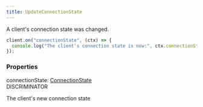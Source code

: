 ```yaml
---
title: UpdateConnectionState
---
```


A client's connection state was changed.

```ts
client.on("connectionState", (ctx) => {
  console.log("The client's connection state is now:", ctx.connectionState);
});
```

### Properties

<div class="flex flex-col gap-3"><div><div class="flex gap-2"><div class="font-mono p" id="p_connectionState" data-anchor><span class="font-bold">connectionState</span><span class="opacity-50">:</span> <a href="/gh/types/connectionstate"  >ConnectionState</a></div><div class="flex items-center"><div class="bg-dbt px-1.5 rounded-md select-none text-fgt text-[10px]">DISCRIMINATOR</div></div></div><div class="pl-3"><div class="no-margin">

The client's new connection state

</div></div></div></div>

